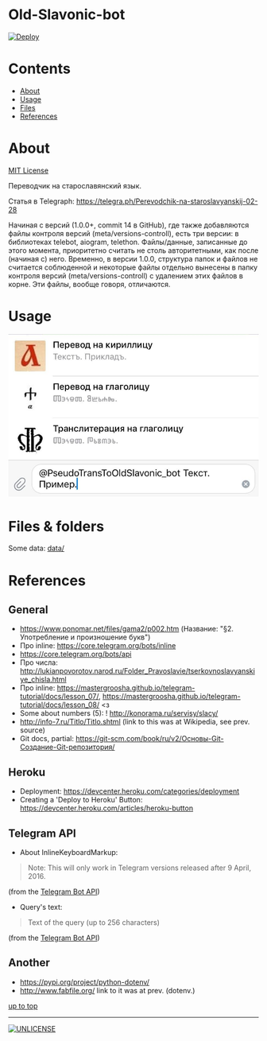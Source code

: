 <a id="top"></a>

# Old-Slavonic-bot

<!-- only at public GitHub repository: -->
[![Deploy](https://www.herokucdn.com/deploy/button.svg)](https://heroku.com/deploy) 

<!-- [![Deploy](https://www.herokucdn.com/deploy/button.svg)](https://heroku.com/deploy?template=https://github.com/1-1-1-1-1-1-1-1/Old-Slavonic-bot) -->

# Contents
 + [About](#about)
 + [Usage](#usage)
 + [Files](#files)
 + [References](#references)

# About
<a id="about"></a>
[MIT License](LICENSE)

Переводчик на старославянский язык.

Статья в Telegraph:
https://telegra.ph/Perevodchik-na-staroslavyanskij-02-28

Начиная с версий (1.0.0+, commit 14 в GitHub), где также добавляются файлы контроля версий (meta/versions-controll), есть три версии: в библиотеках telebot, aiogram, telethon.  Файлы/данные, записанные до этого момента, приоритетно считать не столь авторитетными, как после (начиная с) него.  Временно, в версии 1.0.0, структура папок и файлов не считается соблюденной и некоторые файлы отдельно вынесены в папку контроля версий (meta/versions-controll) с удалением этих файлов в корне. Эти файлы, вообще говоря, отличаются.

# Usage
<a id="usage"></a>
![Пример перевода слова](meta/media/usage-trans.jpg)

# Files & folders
<a id="files"></a>
Some data: [data/](data/)

# References
<a id="references"></a>
General
-------
 * https://www.ponomar.net/files/gama2/p002.htm (Название: "§2. Употребление и произношение букв")
 * Про inline: https://core.telegram.org/bots/inline
 * https://core.telegram.org/bots/api
 * Про числа: http://lukianpovorotov.narod.ru/Folder_Pravoslavie/tserkovnoslavyanskiye_chisla.html
 * Про inline: https://mastergroosha.github.io/telegram-tutorial/docs/lesson_07/,
   https://mastergroosha.github.io/telegram-tutorial/docs/lesson_08/
   <з
 * Some about numbers (5): ! http://konorama.ru/servisy/slacy/
 * http://info-7.ru/Titlo/Titlo.shtml (link to this was at Wikipedia, see prev. source)
 * Git docs, partial: https://git-scm.com/book/ru/v2/Основы-Git-Создание-Git-репозитория/

Heroku
------
 * Deployment: https://devcenter.heroku.com/categories/deployment
 * Creating a 'Deploy to Heroku' Button: https://devcenter.heroku.com/articles/heroku-button

Telegram API
------------
 * About InlineKeyboardMarkup:
 > Note: This will only work in Telegram versions released after 9 April, 2016.

 (from the [Telegram Bot API])

 * Query's text: 
 > Text of the query (up to 256 characters)

 (from the [Telegram Bot API])

Another
-------
 * https://pypi.org/project/python-dotenv/
 * http://www.fabfile.org/ link to it was at prev. (dotenv.)
 
[up to top](#top)

[Telegram Bot API]: https://core.telegram.org/bots/api

---
[![UNLICENSE](noc.png)](UNLICENSE)
